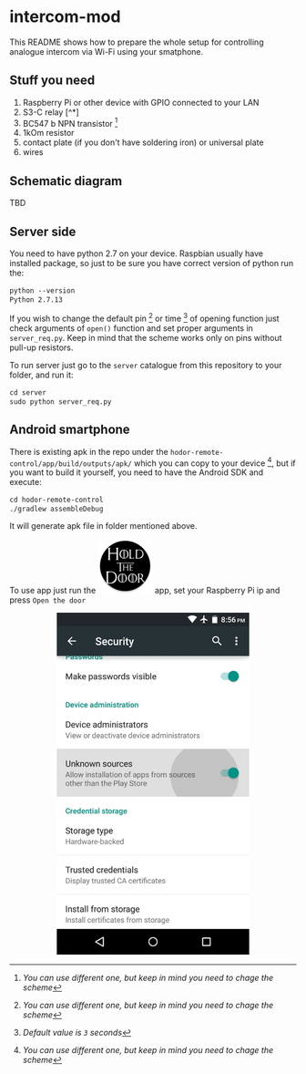 # intercom-mod
This README shows how to prepare the whole setup for controlling analogue intercom via Wi-Fi using your smatphone.

## Stuff you need
1. Raspberry Pi or other device with GPIO connected to your LAN
1. S3-C relay [^*]
1. BC547 b NPN transistor [^1]
1. 1kOm resistor
1. contact plate (if you don't have soldering iron) or universal plate
1. wires

[^1]: *You can use different one, but keep in mind you need to chage the scheme*

## Schematic diagram
TBD

## Server side
You need to have python 2.7 on your device. Raspbian usually have installed package, so just to be sure you have correct version of python run the: 

```
python --version
Python 2.7.13
```

If you wish to change the default pin [^1] or time [^2] of opening function just check arguments of `open()` function and set proper arguments in `server_req.py`. Keep in mind that the scheme works only on pins without pull-up resistors.

To run server just go to the `server` catalogue from this repository to your folder, and run it:

```
cd server
sudo python server_req.py
```

[^1]: *Default value is `10`*
[^2]: *Default value is `3` seconds*

## Android smartphone
There is existing apk in the repo under the `hodor-remote-control/app/build/outputs/apk/` which you can copy to your device [^1], but if you want to build it yourself, you need to have the Android SDK and execute:

```
cd hodor-remote-control
./gradlew assembleDebug
```

It will generate apk file in folder mentioned above. 

To use app just run the ![`hodor`](https://raw.githubusercontent.com/postapczuk/intercom-mod/master/hodor-remote-control/app/src/main/res/mipmap-xhdpi/ic_launcher_round.png "Hodor") app, set your Raspberry Pi ip and press `Open the door`

[^1]: *If you have problem with installation just check the web how to enable installation of unknown sources*
<p align="center">
  <img src="https://github.com/postapczuk/intercom-mod/raw/master/unknown_sources.jpg" style="max-height:600px"/>
</p>
